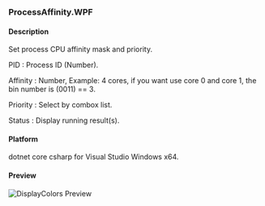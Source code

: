 ### ProcessAffinity.WPF

#### Description
Set process CPU affinity mask and priority.

PID			: Process ID (Number).

Affinity	: Number, Example: 4 cores, if you want use core 0 and core 1, the bin number is (0011) == 3.

Priority	: Select by combox list.

Status		: Display running result(s).

#### Platform
dotnet core csharp for Visual Studio Windows x64.

#### Preview
![DisplayColors Preview](https://raw.githubusercontent.com/Phoebus-Ma/DesktopApp/main/PreviewImages/process-cpu-affinity-for-wpf.png)

